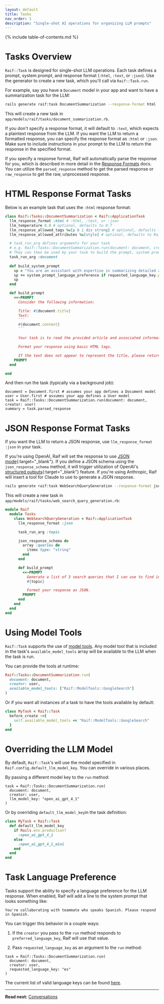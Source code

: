 ```yaml
---
layout: default
title: Tasks
nav_order: 1
description: "Single-shot AI operations for organizing LLM prompts"
---
```


{% include table-of-contents.md %}

# Tasks Overview
`Raif::Task` is designed for single-shot LLM operations. Each task defines a prompt, system prompt, and response format (`:html`, `:text`, or `:json`). Use the generator to create a new task, which you'll call via `Raif::Task.run`. 

For example, say you have a `Document` model in your app and want to have a summarization task for the LLM:

```bash
rails generate raif:task DocumentSummarization --response-format html
```

This will create a new task in `app/models/raif/tasks/document_summarization.rb`.

If you don't specify a response format, it will default to `:text`, which expects a plaintext response from the LLM. If you want the LLM to return a formatted response, you can specify the response format as `:html` or `:json`. Make sure to include instructions in your prompt to the LLM to return the response in the specified format.

If you specify a response format, Raif will automatically parse the response for you, which is described in more detail in the [Response Formats](../learn_more/response_formats) docs. You can utilize the `parsed_response` method to get the parsed response or `raw_response` to get the raw, unprocessed response.

# HTML Response Format Tasks

Below is an example task that uses the `:html` response format:

```ruby
class Raif::Tasks::DocumentSummarization < Raif::ApplicationTask
  llm_response_format :html # :html, :text, or :json
  llm_temperature 0.8 # optional, defaults to 0.7
  llm_response_allowed_tags %w[p b i div strong] # optional, defaults to Rails::HTML5::SafeListSanitizer.allowed_tags
  llm_response_allowed_attributes %w[style] # optional, defaults to Rails::HTML5::SafeListSanitizer.allowed_attributes

  # task_run_arg defines arguments for your task
  # e.g. Raif::Tasks::DocumentSummarization.run(document: document, creator: user)
  # They can then be used by your task to build the prompt, system prompt, etc.
  task_run_arg :document
  
  def build_system_prompt
    sp = "You are an assistant with expertise in summarizing detailed articles into clear and concise language."
    sp += system_prompt_language_preference if requested_language_key.present?
    sp
  end

  def build_prompt
    <<~PROMPT
      Consider the following information:

      Title: #{document.title}
      Text:
      ```
      #{document.content}
      ```

      Your task is to read the provided article and associated information, and summarize the article concisely and clearly in approximately 1 paragraph. Your summary should include all of the key points, views, and arguments of the text, and should only include facts referenced in the text directly. Do not add any inferences, speculations, or analysis of your own, and do not exaggerate or overstate facts. If you quote directly from the article, include quotation marks.

      Format your response using basic HTML tags.

      If the text does not appear to represent the title, please return the text "Unable to generate summary" and nothing else.
    PROMPT
  end

end
```

And then run the task (typically via a background job):
```
document = Document.first # assumes your app defines a Document model
user = User.first # assumes your app defines a User model
task = Raif::Tasks::DocumentSummarization.run(document: document, creator: user)
summary = task.parsed_response
```

# JSON Response Format Tasks

If you want the LLM to return a JSON response, use `llm_response_format :json` in your task. 

If you're using OpenAI, Raif will set the response to use [JSON mode](https://platform.openai.com/docs/guides/structured-outputs?api-mode=chat#json-mode){:target="_blank"}. If you define a JSON schema using the `json_response_schema` method, it will trigger utilization of OpenAI's [structured outputs](https://platform.openai.com/docs/guides/structured-outputs?api-mode=chat#structured-outputs){:target="_blank"} feature. If you're using Anthropic, Raif will insert a tool for Claude to use to generate a JSON response.

```bash
rails generate raif:task WebSearchQueryGeneration --response-format json
```

This will create a new task in `app/models/raif/tasks/web_search_query_generation.rb`:

```ruby
module Raif
  module Tasks
    class WebSearchQueryGeneration < Raif::ApplicationTask
      llm_response_format :json

      task_run_arg :topic

      json_response_schema do
        array :queries do
          items type: "string"
        end
      end

      def build_prompt
        <<~PROMPT
          Generate a list of 3 search queries that I can use to find information about the following topic:
          #{topic}

          Format your response as JSON.
        PROMPT
      end
    end
  end
end

```

# Using Model Tools

`Raif::Task` supports the use of [model tools](../key_raif_concepts/model_tools). Any model tool that is included in the task's `available_model_tools` array will be available to the LLM when the task is run.

You can provide the tools at runtime:
```ruby
Raif::Tasks::DocumentSummarization.run(
  document: document, 
  creator: user, 
  available_model_tools: ["Raif::ModelTools::GoogleSearch"]
)
```

Or if you want all instances of a task to have the tools available by default:
```ruby
class MyTask < Raif::Task
  before_create ->{
    self.available_model_tools << "Raif::ModelTools::GoogleSearch"
  }
end
```

# Overriding the LLM Model

By default, `Raif::Task`'s will use the model specified in `Raif.config.default_llm_model_key`. You can override in various places. 

By passing a different model key to the `run` method:
```
task = Raif::Tasks::DocumentSummarization.run(
  document: document,
  creator: user,
  llm_model_key: "open_ai_gpt_4_1"
)
```

Or by overriding `default_llm_model_key`in the task definition:
```ruby
class MyTask < Raif::Task
  def default_llm_model_key
    if Rails.env.production?
      :open_ai_gpt_4_1
    else
      :open_ai_gpt_4_1_mini
    end
  end
end
```


# Task Language Preference

Tasks support the ability to specify a language preference for the LLM response. When enabled, Raif will add a line to the system prompt that looks something like:
```
You're collaborating with teammate who speaks Spanish. Please respond in Spanish.
```

You can trigger this behavior in a couple ways:

1. If the `creator` you pass to the `run` method responds to `preferred_language_key`, Raif will use that value.

2. Pass `requested_language_key` as an argument to the `run` method:
```
task = Raif::Tasks::DocumentSummarization.run(
  document: document,
  creator: user,
  requested_language_key: "es"
)
```

The current list of valid language keys can be found [here](https://github.com/CultivateLabs/raif/blob/main/lib/raif/languages.rb).

---

**Read next:** [Conversations](conversations)
